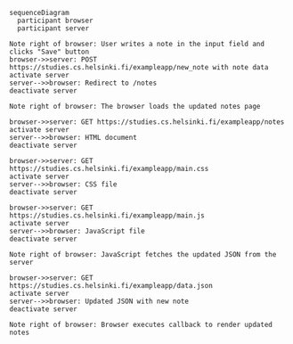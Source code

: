 ```
sequenceDiagram
  participant browser
  participant server
```

    Note right of browser: User writes a note in the input field and clicks "Save" button
    browser->>server: POST https://studies.cs.helsinki.fi/exampleapp/new_note with note data
    activate server
    server-->>browser: Redirect to /notes
    deactivate server

    Note right of browser: The browser loads the updated notes page

    browser->>server: GET https://studies.cs.helsinki.fi/exampleapp/notes
    activate server
    server-->>browser: HTML document
    deactivate server

    browser->>server: GET https://studies.cs.helsinki.fi/exampleapp/main.css
    activate server
    server-->>browser: CSS file
    deactivate server

    browser->>server: GET https://studies.cs.helsinki.fi/exampleapp/main.js
    activate server
    server-->>browser: JavaScript file
    deactivate server

    Note right of browser: JavaScript fetches the updated JSON from the server

    browser->>server: GET https://studies.cs.helsinki.fi/exampleapp/data.json
    activate server
    server-->>browser: Updated JSON with new note
    deactivate server

    Note right of browser: Browser executes callback to render updated notes
